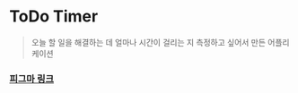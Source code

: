 # ToDo Timer

> 오늘 할 일을 해결하는 데 얼마나 시간이 걸리는 지 측정하고 싶어서 만든 어플리케이션

### [피그마 링크](https://www.figma.com/file/4Ba4m1oVRmit7rBV3UC3lo/Mini-Hackathon?node-id=0%3A1&t=5HRS97FeY9uY1lNg-1)
